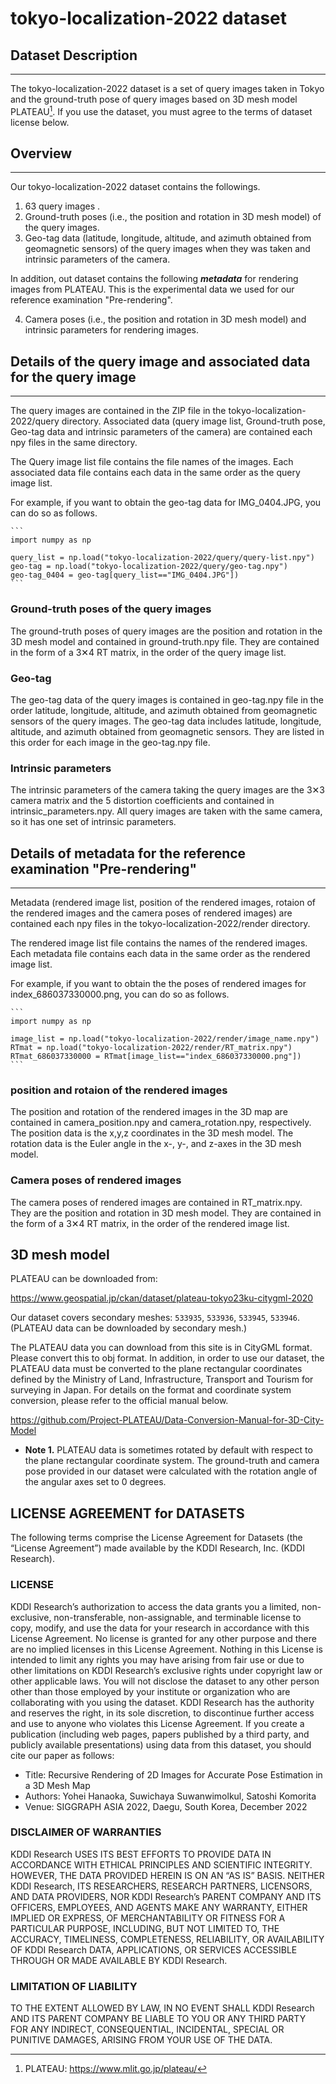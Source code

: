 # tokyo-localization-2022 dataset

## Dataset Description
---

The tokyo-localization-2022 dataset is a set of query images taken in Tokyo and the ground-truth pose of query images based on 3D mesh model PLATEAU[^1]. If you use the dataset, you must agree to the terms of dataset license below.

[^1]: PLATEAU: https://www.mlit.go.jp/plateau/

## **Overview**
---

Our tokyo-localization-2022 dataset contains the followings.

1. 63 query images .
2. Ground-truth poses (i.e., the position and rotation in 3D mesh model) of the query images.
3. Geo-tag data (latitude, longitude, altitude, and azimuth obtained from geomagnetic sensors) of the query images when they was taken and intrinsic parameters of the camera.

In addition, out dataset contains the following ***metadata*** for rendering images from PLATEAU. This is the experimental data we used for our reference examination "Pre-rendering".

4. Camera poses (i.e., the position and rotation in 3D mesh model)  and intrinsic parameters for rendering images.

## **Details of the query image and associated data for the query image**
---

The query images are contained in the ZIP file in the tokyo-localization-2022/query directory.
Associated data (query image list, Ground-truth pose, Geo-tag data and intrinsic parameters of the camera) are contained each npy files in the same directory.

The Query image list file contains the file names of the images.
Each associated data file contains each data in the same order as the query image list.

For example, if you want to obtain the geo-tag data for IMG_0404.JPG, you can do so as follows.

    ```
    import numpy as np

    query_list = np.load("tokyo-localization-2022/query/query-list.npy")
    geo-tag = np.load("tokyo-localization-2022/query/geo-tag.npy")
    geo-tag_0404 = geo-tag[query_list=="IMG_0404.JPG"])
    ```

### Ground-truth poses of the query images

The ground-truth poses of query images are the position and rotation in the 3D mesh model and contained in ground-truth.npy file. They are contained in the form of a 3✕4 RT matrix, in the order of the query image list.

### Geo-tag

The geo-tag data of the query images is contained in geo-tag.npy file in the order latitude, longitude, altitude, and azimuth obtained from geomagnetic sensors of the query images. 
The geo-tag data includes latitude, longitude, altitude, and azimuth obtained from geomagnetic sensors. They are listed in this order for each image in the geo-tag.npy file.

### Intrinsic parameters

The intrinsic parameters of the camera taking the query images are the 3✕3 camera matrix and the 5 distortion coefficients and contained in intrinsic_parameters.npy. All query images are taken with the same camera, so it has one set of intrinsic parameters.

## **Details of metadata for the reference examination "Pre-rendering"**
---

Metadata (rendered image list, position of the rendered images, rotaion of the rendered images and the camera poses of rendered images) are contained each npy files in the tokyo-localization-2022/render directory.

The rendered image list file contains the names of the rendered images.
Each metadata file contains each data in the same order as the rendered image list.

For example, if you want to obtain the the poses of rendered images for index_686037330000.png, you can do so as follows.

    ```
    import numpy as np

    image_list = np.load("tokyo-localization-2022/render/image_name.npy")
    RTmat = np.load("tokyo-localization-2022/render/RT_matrix.npy")
    RTmat_686037330000 = RTmat[image_list=="index_686037330000.png"])
    ```

### position and rotaion of the rendered images

The position and rotation of the rendered images in the 3D map are contained in camera_position.npy and camera_rotation.npy, respectively.
The position data is the x,y,z coordinates in the 3D mesh model.
The rotation data is the Euler angle in the x-, y-, and z-axes in the 3D mesh model.

### Camera poses of rendered images

The camera poses of rendered images are contained in RT_matrix.npy. They are the position and rotation in 3D mesh model. They are contained in the form of a 3✕4 RT matrix, in the order of the rendered image list.

## 3D mesh model

PLATEAU can be downloaded from:

https://www.geospatial.jp/ckan/dataset/plateau-tokyo23ku-citygml-2020

Our dataset covers secondary meshes: `533935`, `533936`, `533945`, `533946`. (PLATEAU data can be downloaded by secondary mesh.)

The PLATEAU data you can download from this site is in CityGML format. Please convert this to obj format. In addition, in order to use our dataset, the PLATEAU data must be converted to the plane rectangular coordinates defined by the Ministry of Land, Infrastructure, Transport and Tourism for surveying in Japan. For details on the format and coordinate system conversion, please refer to the official manual below.

https://github.com/Project-PLATEAU/Data-Conversion-Manual-for-3D-City-Model

   - **Note 1.** PLATEAU data is sometimes rotated by default with respect to the plane rectangular coordinate system. The ground-truth and camera pose provided in our dataset were calculated with the rotation angle of the angular axes set to 0 degrees.

## LICENSE AGREEMENT for DATASETS

The following terms comprise the License Agreement for Datasets (the “License Agreement”) made available by the KDDI Research, Inc. (KDDI Research).

### LICENSE

KDDI Research’s authorization to access the data grants you a limited, non-exclusive, non-transferable, non-assignable, and terminable license to copy, modify, and use the data for your research in accordance with this License Agreement. No license is granted for any other purpose and there are no implied licenses in this License Agreement. Nothing in this License is intended to limit any rights you may have arising from fair use or due to other limitations on KDDI Research’s exclusive rights under copyright law or other applicable laws.
You will not disclose the dataset to any other person other than those employed by your institute or organization who are collaborating with you using the dataset.
KDDI Research has the authority and reserves the right, in its sole discretion, to discontinue further access and use to anyone who violates this License Agreement.
If you create a publication (including web pages, papers published by a third party, and publicly available presentations) using data from this dataset, you should cite our paper as follows:

- Title: Recursive Rendering of 2D Images for Accurate Pose Estimation in a 3D Mesh Map
- Authors: Yohei Hanaoka, Suwichaya Suwanwimolkul, Satoshi Komorita
- Venue: SIGGRAPH ASIA 2022, Daegu, South Korea, December 2022


### DISCLAIMER OF WARRANTIES

KDDI Research USES ITS BEST EFFORTS TO PROVIDE DATA IN ACCORDANCE WITH ETHICAL PRINCIPLES AND SCIENTIFIC INTEGRITY. HOWEVER, THE DATA PROVIDED HEREIN IS ON AN “AS IS” BASIS. NEITHER KDDI Research, ITS RESEARCHERS, RESEARCH PARTNERS, LICENSORS, AND DATA PROVIDERS, NOR KDDI Research’s PARENT COMPANY AND ITS OFFICERS, EMPLOYEES, AND AGENTS MAKE ANY WARRANTY, EITHER IMPLIED OR EXPRESS, OF MERCHANTABILITY OR FITNESS FOR A PARTICULAR PURPOSE, INCLUDING, BUT NOT LIMITED TO, THE ACCURACY, TIMELINESS, COMPLETENESS, RELIABILITY, OR AVAILABILITY OF KDDI Research DATA, APPLICATIONS, OR SERVICES ACCESSIBLE THROUGH OR MADE AVAILABLE BY KDDI Research.

### LIMITATION OF LIABILITY

TO THE EXTENT ALLOWED BY LAW, IN NO EVENT SHALL KDDI Research AND ITS PARENT COMPANY BE LIABLE TO YOU OR ANY THIRD PARTY FOR ANY INDIRECT, CONSEQUENTIAL, INCIDENTAL, SPECIAL OR PUNITIVE DAMAGES, ARISING FROM YOUR USE OF THE DATA.

